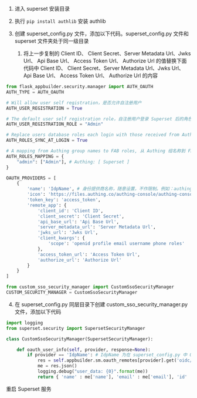 <IntegrationDetailCard :title="`配置 Superset`">

1. 进入 superset 安装目录

2. 执行 `pip install authlib` 安装 authlib

3. 创建 superset_config.py 文件，添加以下代码。superset_config.py 文件和 superset 文件夹处于同一级目录
    1. 将上一步复制的 Client ID、 Client Secret、Server Metadata Url、Jwks Url、 Api Base Url、 Access Token Url、 Authorize Url 的值替换下面代码中 Client ID、 Client Secret、Server Metadata Url、Jwks Url、 Api Base Url、 Access Token Url、 Authorize Url 的内容
``` Python
from flask_appbuilder.security.manager import AUTH_OAUTH
AUTH_TYPE = AUTH_OAUTH

# Will allow user self registration，是否允许自注册用户
AUTH_USER_REGISTRATION = True

# The default user self registration role，自注册用户登录 Superset 后的角色
AUTH_USER_REGISTRATION_ROLE = "Admin"

# Replace users database roles each login with those received from Authing, 将每次登录的用户数据库角色替换为从 Authing 收到的角色
AUTH_ROLES_SYNC_AT_LOGIN = True

# A mapping from Authing group names to FAB roles, 从 Authing 组名称到 FAB 角色的映射
AUTH_ROLES_MAPPING = {
    "admin": ["Admin"], # Authing: [ Superset ]
}

OAUTH_PROVIDERS = [
    {
        'name': 'IdpName', # 身份提供商名称，随意设置，不作限制。例如：authing
        'icon': 'https://files.authing.co/authing-console/authing-console-logo.png',
        'token_key': 'access_token',
        'remote_app': {
            'client_id': 'Client ID', 
            'client_secret': 'Client Secret',
            'api_base_url': 'Api Base Url',
            'server_metadata_url': 'Server Metadata Url',
            'jwks_url': 'Jwks Url',
            'client_kwargs': {
                'scope': 'openid profile email username phone roles'
            },
            'access_token_url': 'Access Token Url',
            'authorize_url': 'Authorize Url'
        }
    }
]

from custom_sso_security_manager import CustomSsoSecurityManager
CUSTOM_SECURITY_MANAGER = CustomSsoSecurityManager
```

4. 在 superset_config.py 同层目录下创建 custom_sso_security_manager.py 文件，添加以下代码
``` Python
import logging
from superset.security import SupersetSecurityManager

class CustomSsoSecurityManager(SupersetSecurityManager):

    def oauth_user_info(self, provider, response=None):
        if provider == 'IdpName': # IdpName 为在 superset_config.py 中 OAUTH_PROVIDERS 下的 name 的值
            res = self.appbuilder.sm.oauth_remotes[provider].get('oidc/me')
            me = res.json()
            logging.debug("user_data: {0}".format(me))
            return { 'name' : me['name'], 'email' : me['email'], 'id' : me['username'], 'username' : me['username'], 'role_keys': me['roles'], 'first_name': me['given_name'], 'last_name': me['family_name']}
```

重启 Superset 服务

</IntegrationDetailCard>